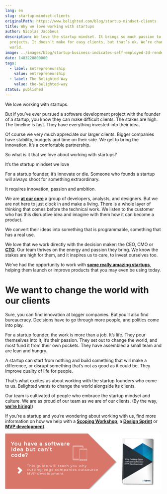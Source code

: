 ```yaml
---
lang: en
slug: startup-mindset-clients
originalPath: https://www.belighted.com/blog/startup-mindset-clients
title: Why we love working with startups
author: Nicolas Jacobeus
description: We love the startup mindset. It brings so much passion to software
  projects. It doesn’t make for easy clients, but that’s ok. We’re changing the
  world.
image: ../images/blog/startup-business-indicates-self-employed-3d-rendering.jpg
date: 1483228800000
tags:
  - label: Entrepreneurship
    value: entrepreneurship
  - label: The Belighted Way
    value: the-belighted-way
status: published
---
```

We love working with startups.

But if you’ve ever pursued a software development project with the founder of a startup, you know they can make difficult clients. The stakes are high. The timeline is fast. They have everything invested into their idea.

Of course we very much appreciate our larger clients. Bigger companies have stability, budgets and time on their side. We get to bring the innovation. It’s a comfortable partnership.

So what is it that we love about working with startups?  
  

It’s the startup mindset we love

For a startup founder, it’s innovate or die. Someone who founds a startup will always shoot for something extraordinary.

It requires innovation, passion and ambition.

We are **[at our core](/about)** a group of developers, analysts, and designers. But we are not here to just clock in and make a living. There is a whole layer of thinking that comes before the technical work. We listen to the customer who has this disruptive idea and imagine with them how it can become a product.

We convert their ideas into something that is programmable, something that has a real use.

We love that we work directly with the decision maker: the CEO, CMO or **[CTO](/blog/do-you-really-need-to-hire-a-cto-to-launch-your-startup)**. Our team thrives on the energy and passion they bring. We know the stakes are high for them, and it inspires us to care, to invest ourselves too.

We’ve had the opportunity to work with **[some really amazing startups](/case-studies)**, helping them launch or improve products that you may even be using today.

We want to change the world with our clients
============================================

Sure, you can find innovation at bigger companies. But you’ll also find bureaucracy. Decisions have to go through more people, and politics come into play.

For a startup founder, the work is more than a job. It’s life. They pour themselves into it, it’s their passion. They set out to change the world, and most fund it from their own pockets. They have assembled a small team and are lean and hungry.

A startup can start from nothing and build something that will make a difference, or disrupt something that’s not as good as it could be. They improve quality of life for people.

That’s what excites us about working with the startup founders who come to us. Belighted wants to change the world alongside its clients.

Our team is cultivated of people who embrace the startup mindset and culture. We are as proud of our team as we are of our clients. (By the way, **[we’re hiring!](/careers)**)

If you’re a startup and you’re wondering about working with us, find more information on how we help with a **[Scoping Workshop](/scoping-workshop)**, a **[Design Sprint](/design-sprint)** or **[MVP development](/mvp-development)**.

[![You have a software idea but can't code?](/content/images/legacy/2r_muYcfC0X7-yUFIS_kd.png)](https://cta-redirect.hubspot.com/cta/redirect/1684659/2a757af5-8c70-4e5b-bd84-3e0c399fa61d)